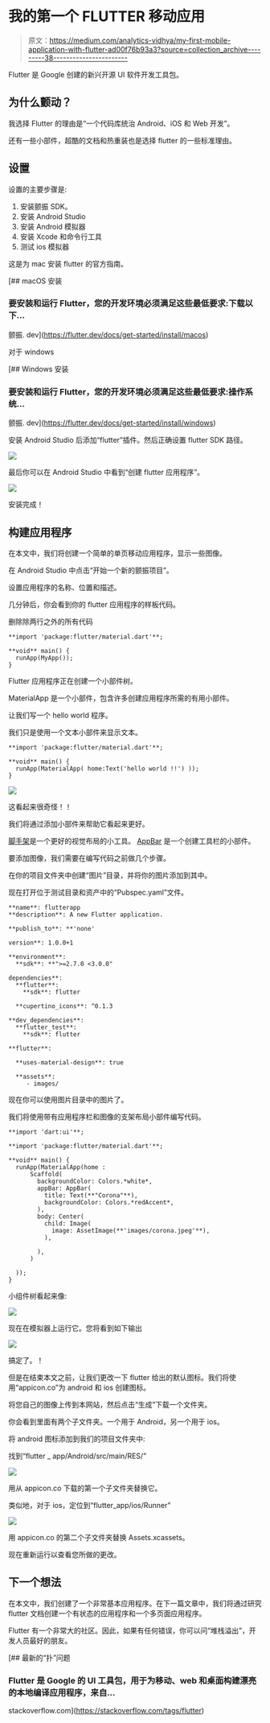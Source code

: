 # 我的第一个 FLUTTER 移动应用

> 原文：<https://medium.com/analytics-vidhya/my-first-mobile-application-with-flutter-ad00f76b93a3?source=collection_archive---------38----------------------->

Flutter 是 Google 创建的新兴开源 UI 软件开发工具包。

## 为什么颤动？

我选择 Flutter 的理由是“一个代码库统治 Android、iOS 和 Web 开发”。

还有一些小部件，超酷的文档和热重装也是选择 flutter 的一些标准理由。

## 设置

设置的主要步骤是:

1.  安装颤振 SDK。
2.  安装 Android Studio
3.  安装 Android 模拟器
4.  安装 Xcode 和命令行工具
5.  测试 ios 模拟器

这是为 mac 安装 flutter 的官方指南。

[](https://flutter.dev/docs/get-started/install/macos) [## macOS 安装

### 要安装和运行 Flutter，您的开发环境必须满足这些最低要求:下载以下…

颤振. dev](https://flutter.dev/docs/get-started/install/macos) 

对于 windows

[](https://flutter.dev/docs/get-started/install/windows) [## Windows 安装

### 要安装和运行 Flutter，您的开发环境必须满足这些最低要求:操作系统…

颤振. dev](https://flutter.dev/docs/get-started/install/windows) 

安装 Android Studio 后添加“flutter”插件。然后正确设置 flutter SDK 路径。

![](img/45e9debe8789a50c9c3ea12bc4c7b20f.png)

最后你可以在 Android Studio 中看到“创建 flutter 应用程序”。

![](img/079ea20210417c01fbde1feb8e3c7e34.png)

安装完成！

## 构建应用程序

在本文中，我们将创建一个简单的单页移动应用程序，显示一些图像。

在 Android Studio 中点击“开始一个新的颤振项目”。

设置应用程序的名称、位置和描述。

几分钟后，你会看到你的 flutter 应用程序的样板代码。

删除除两行之外的所有代码

```
**import 'package:flutter/material.dart'**;

**void** main() {
  runApp(MyApp());
}
```

Flutter 应用程序正在创建一个小部件树。

MaterialApp 是一个小部件，包含许多创建应用程序所需的有用小部件。

让我们写一个 hello world 程序。

我们只是使用一个文本小部件来显示文本。

```
**import 'package:flutter/material.dart'**;

**void** main() {
  runApp(MaterialApp( home:Text('hello world !!') ));
}
```

![](img/ce5a87beb868141bc18e31a04d686afe.png)

这看起来很奇怪！！

我们将通过添加小部件来帮助它看起来更好。

[脚手架](https://api.flutter.dev/flutter/material/Scaffold-class.html)是一个更好的视觉布局的小工具。 [AppBar](https://api.flutter.dev/flutter/material/AppBar-class.html) 是一个创建工具栏的小部件。

要添加图像，我们需要在编写代码之前做几个步骤。

在你的项目文件夹中创建“图片”目录，并将你的图片添加到其中。

现在打开位于测试目录和资产中的“Pubspec.yaml”文件。

```
**name**: flutterapp
**description**: A new Flutter application.

**publish_to**: **'none' 

version**: 1.0.0+1

**environment**:
  **sdk**: **">=2.7.0 <3.0.0"

dependencies**:
  **flutter**:
    **sdk**: flutter

  **cupertino_icons**: ^0.1.3

**dev_dependencies**:
  **flutter_test**:
    **sdk**: flutter

**flutter**:

  **uses-material-design**: true

  **assets**:
     - images/
```

现在你可以使用图片目录中的图片了。

我们将使用带有应用程序栏和图像的支架布局小部件编写代码。

```
**import 'dart:ui'**;

**import 'package:flutter/material.dart'**;

**void** main() {
  runApp(MaterialApp(home :
      Scaffold(
        backgroundColor: Colors.*white*,
        appBar: AppBar(
          title: Text(**"Corona"**),
          backgroundColor: Colors.*redAccent*,
        ),
        body: Center(
          child: Image(
            image: AssetImage(**'images/corona.jpeg'**),
          ),

        ),
      )

  ));
}
```

小组件树看起来像:

![](img/63823a47dfb8caf99fc5f4e87189ffb0.png)

现在在模拟器上运行它。您将看到如下输出

![](img/3678d76ed7c4092738f08eb9027b60b3.png)

搞定了。！

但是在结束本文之前，让我们更改一下 flutter 给出的默认图标。我们将使用“appicon.co”为 android 和 ios 创建图标。

将您自己的图像上传到本网站，然后点击“生成”下载一个文件夹。

你会看到里面有两个子文件夹。一个用于 Android，另一个用于 ios。

将 android 图标添加到我们的项目文件夹中:

找到“flutter _ app/Android/src/main/RES/”

![](img/641bf4dc3e7ecbd68883ff3fd592bf21.png)

用从 appicon.co 下载的第一个子文件夹替换它。

类似地，对于 ios，定位到“flutter_app/ios/Runner”

![](img/bfa7937f64dba9cd16ab0fcc761a8e3a.png)

用 appicon.co 的第二个子文件夹替换 Assets.xcassets。

现在重新运行以查看您所做的更改。

## 下一个想法

在本文中，我们创建了一个非常基本应用程序。在下一篇文章中，我们将通过研究 flutter 文档创建一个有状态的应用程序和一个多页面应用程序。

Flutter 有一个非常大的社区。因此，如果有任何错误，你可以问“堆栈溢出”，开发人员最好的朋友。

[](https://stackoverflow.com/tags/flutter) [## 最新的“扑”问题

### Flutter 是 Google 的 UI 工具包，用于为移动、web 和桌面构建漂亮的本地编译应用程序，来自…

stackoverflow.com](https://stackoverflow.com/tags/flutter)